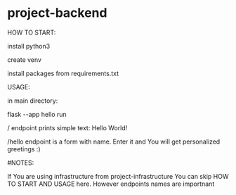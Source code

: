 # project-backend

HOW TO START:

install python3

create venv

install packages from requirements.txt

USAGE:

in main directory:

flask --app hello run

/ endpoint prints simple text: Hello World!

/hello endpoint is a form with name. Enter it and You will get personalized greetings :)

#NOTES:

If You are using infrastructure from project-infrastructure 
You can skip HOW TO START AND USAGE here. However endpoints names are importnant
